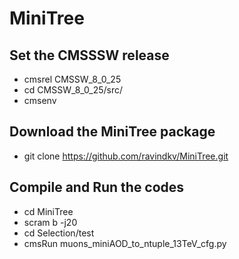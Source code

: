 # MiniTree

## Set the CMSSSW release ##

* cmsrel CMSSW_8_0_25
* cd CMSSW_8_0_25/src/
* cmsenv

## Download the MiniTree package ##

* git clone https://github.com/ravindkv/MiniTree.git

## Compile and Run the codes ##

* cd MiniTree 
* scram b -j20
* cd Selection/test
* cmsRun muons_miniAOD_to_ntuple_13TeV_cfg.py

